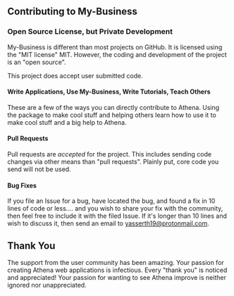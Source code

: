 ## Contributing to My-Business

### Open Source License, but Private Development

My-Business is different than most projects on GitHub.  It is licensed using the "MIT license" MIT.  However, the coding and development of the project is an "open source".

This project does accept user submitted code.

#### Write Applications, Use My-Business, Write Tutorials, Teach Others

These are a few of the ways you can directly contribute to Athena.  Using the package to make cool stuff and helping others learn how to use it to make cool stuff and a big help to Athena.

#### Pull Requests

Pull requests are *accepted* for the project.  This includes sending code changes via other means than "pull requests".  Plainly put, core code you send will not be used.

#### Bug Fixes

If you file an Issue for a bug, have located the bug, and found a fix in 10 lines of code or less.... and you wish to share your fix with the community, then feel free to include it with the filed Issue.  If it's longer than 10 lines and wish to discuss it, then send an email to yasserth19@protonmail.com.

## Thank You

The support from the user community has been amazing.  Your passion for creating Athena web applications is infectious.  Every "thank you" is noticed and appreciated!  Your passion for wanting to see Athena improve is neither ignored nor unappreciated.

